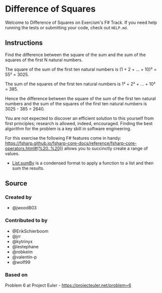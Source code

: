 # Difference of Squares

Welcome to Difference of Squares on Exercism's F# Track.
If you need help running the tests or submitting your code, check out `HELP.md`.

## Instructions

Find the difference between the square of the sum and the sum of the squares of the first N natural numbers.

The square of the sum of the first ten natural numbers is
(1 + 2 + ... + 10)² = 55² = 3025.

The sum of the squares of the first ten natural numbers is
1² + 2² + ... + 10² = 385.

Hence the difference between the square of the sum of the first ten natural numbers and the sum of the squares of the first ten natural numbers is 3025 - 385 = 2640.

You are not expected to discover an efficient solution to this yourself from first principles; research is allowed, indeed, encouraged.
Finding the best algorithm for the problem is a key skill in software engineering.

For this exercise the following F# features come in handy:
https://fsharp.github.io/fsharp-core-docs/reference/fsharp-core-operators.html#(%20..%20)) allows you to succinctly create a range of values.
- [List.sumBy](https://fsharp.github.io/fsharp-core-docs/reference/fsharp-collections-listmodule.html#sumBy) is a condensed format to apply a function to a list and then sum the results.

## Source

### Created by

- @jwood803

### Contributed to by

- @ErikSchierboom
- @jrr
- @kytrinyx
- @lestephane
- @robkeim
- @valentin-p
- @wolf99

### Based on

Problem 6 at Project Euler - https://projecteuler.net/problem=6